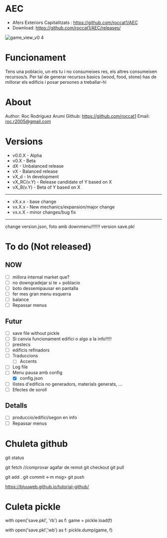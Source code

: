 # AEC
- Afers Exteriors Capitalitzats : https://github.com/roccat1/AEC
- Download: https://github.com/roccat1/AEC/releases/

![game_view_v0 4](https://github.com/roccat1/AEC/assets/58339860/b0f4b05a-e18f-4aa0-9db8-038d8df9fd87)

# Funcionament

Tens una poblacio, un ets tu i no consumeixes res, els altres consumeixen recursos/s. Per tal de generar recursos basics (wood, food, stone) has de millorar els edificis i posar persones a treballar-hi

# About

Author: Roc Rodríguez Arumí
Github: https://github.com/roccat1
Email: roc.r2005@gmail.com

# Versions
- v0.0.X - Alpha
- v0.X   - Beta
- dX     - Unbalanced release
- vX     - Balanced release
- vX_d   - In development
- vX_RC(v.Y) - Release candidate of Y based on X
- vX_B(v.Y)  - Beta of Y based on X
______________________________________
- vX.x.x - base change
- vx.X.x - New mechanics/expansion/major change
- vx.x.X - minor changes/bug fix
______________________________________
change version.json, 
foto amb downmenu!!!!!!!
version save.pkl

# To do (Not released)
## NOW
- [ ] millora internal market que?
- [ ] no downgradejar si te + poblacio
- [ ] boto dessemipausar en pantalla
- [ ] fer mes gran menu esquerra
- [ ] balance
- [ ] Repassar menus
## Futur
- [ ] save file without pickle
- [ ] Si canvia funcionament edifici o algo a la info!!!!!
- [ ] prestecs
- [ ] edificis refinadors
- [ ] Traduccions
    - [ ] Accents
- [ ] Log file
- [ ] Menu pausa amb config
    - [x] config.json
- [ ] llistes d'edificis no generadors, materials generats, ...
- [ ] Efectes de soroll
## Detalls
- [ ] produccio/edifici/segon en info
- [ ] Repassar menus

# Chuleta github
git status

git fetch  //comprovar agafar de remot
git checkout
git pull

git add .
git commit <-m msg>
git push

https://bluuweb.github.io/tutorial-github/

# Culeta pickle
with open('save.pkl', 'rb') as f:
    game = pickle.load(f)

with open('save.pkl','wb') as f:
    pickle.dump(game, f)
